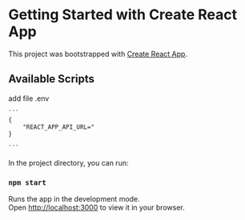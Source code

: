 # Getting Started with Create React App

This project was bootstrapped with [Create React App](https://github.com/elhaqeeem/elhaqeeem.github.io).

## Available Scripts

add file .env

    ```
    {
        "REACT_APP_API_URL="
    }
        
    ```

In the project directory, you can run:

### `npm start`

Runs the app in the development mode.\
Open [http://localhost:3000](http://localhost:3000) to view it in your browser.

